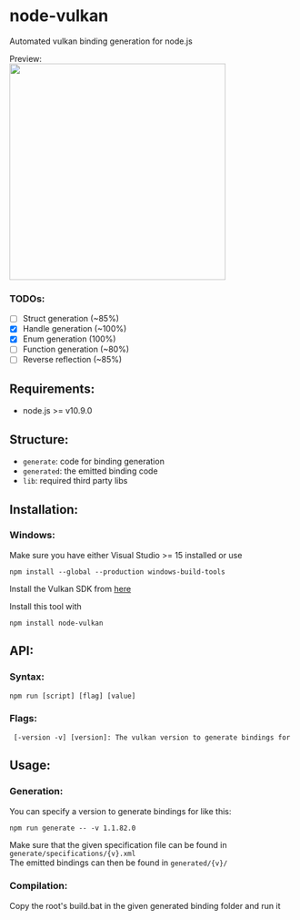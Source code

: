 # node-vulkan
Automated vulkan binding generation for node.js

Preview:<br/>
<img src="https://i.imgur.com/P7kgOt9.png" width="380">

### TODOs:
 - [ ] Struct generation (~85%)
 - [x] Handle generation (~100%)
 - [x] Enum generation (100%)
 - [ ] Function generation (~80%)
 - [ ] Reverse reflection (~85%)

## Requirements:
 - node.js >= v10.9.0

## Structure:
 - `generate`: code for binding generation
 - `generated`: the emitted binding code
 - `lib`: required third party libs

## Installation:
 
### Windows:
Make sure you have either Visual Studio >= 15 installed or use
````
npm install --global --production windows-build-tools
````

Install the Vulkan SDK from [here](https://vulkan.lunarg.com/sdk/home#windows)

Install this tool with
````
npm install node-vulkan
````

## API:

### Syntax:
````
npm run [script] [flag] [value]
````

### Flags:
````
 [-version -v] [version]: The vulkan version to generate bindings for
````

## Usage:

### Generation:
You can specify a version to generate bindings for like this:
````
npm run generate -- -v 1.1.82.0
````
Make sure that the given specification file can be found in `generate/specifications/{v}.xml`<br/>
The emitted bindings can then be found in `generated/{v}/`

### Compilation:
Copy the root's build.bat in the given generated binding folder and run it
